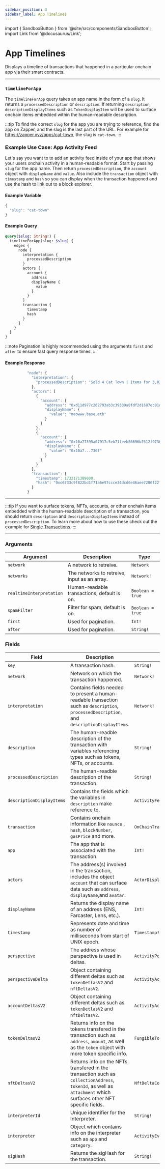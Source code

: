 ```yaml
---
sidebar_position: 3
sidebar_label: App Timelines
---
```


import { SandboxButton } from '@site/src/components/SandboxButton';
import Link from '@docusaurus/Link';

# App Timelines


Displays a timeline of transactions that happened in a particular onchain app via their smart contracts.

---

### `timelineForApp`

The `timelineForApp` query takes an app name in the form of a `slug`. It returns a `processedDescription` or `description`. If returning `description`, `descriptionDisplayItems` such as `TokenDisplayItem` will be used to surface onchain items embedded within the human-readable description.

:::tip
To find the correct `slug` for the app you are trying to reference, find the app on Zapper, and the slug is the last part of the URL. For example for https://zapper.xyz/apps/cat-town, the slug is `cat-town`. 
:::


### Example Use Case: App Activity Feed

Let's say you want to to add an activity feed inside of your app that shows your users onchain activity in a human-readable format. Start by passing `slug` for the app name. Then return `processedDescription`, the `account` object with `displayName` and `value`. Also include the `transaction` object with `timestamp` and `hash` so you can display when the transaction happened and use the hash to link out to a block explorer.

#### Example Variable

```js
{
  "slug": "cat-town"
}
```

#### Example Query

```graphql
query($slug: String!) {
  timelineForApp(slug: $slug) {
    edges {
      node {
        interpretation {
          processedDescription
        }
        actors {
          account {
            address
            displayName {
              value
            }
          }
        }
        transaction {
          timestamp
          hash
        }
      }
    }
  }
}
```

:::note
Pagination is highly recommended using the arguments `first` and `after` to ensure fast query response times.
:::

#### Example Response

```js
          "node": {
            "interpretation": {
              "processedDescription": "Sold 4 Cat Town | Items for 3,020 KIBBLE"
            },
            "actors": [
              {
                "account": {
                  "address": "0xd11d977c262793ab3c39339a0fdf2d1687ec81da",
                  "displayName": {
                    "value": "meowww.base.eth"
                  }
                }
              },
              {
                "account": {
                  "address": "0x10a77395a07917c5eb71feeb86696b7612f9730f",
                  "displayName": {
                    "value": "0x10a7...730f"
                  }
                }
              }
            ],
            "transaction": {
              "timestamp": 1732171389000,
              "hash": "0xc6733c9f822bd1f71a6e97ccce34dcd6e46aee7286f22f1a8199a0beeebb1ee6"
            }
          }
```


<SandboxButton/>

---

:::tip
If you want to surface tokens, NFTs, accounts, or other onchain items embedded within the human-readable description of a transaction, you should return `description` and `descriptionDisplayItems` instead of `processedDescription`. To learn more about how to use these check out the example for [Single Transactions](/docs/api-intro/human-readable-transactions/timeline-event).
:::

---

### Arguments

| Argument      | Description | Type |
| ----------- | ----------- | ----------- |
| `network`      | A network to retreive.    | `Network`        | 
| `networks`      | The networks to retreive, input as an array.    | `Network!`        | 
| `realtimeInterpretation`      | Human-readable transactions, default is on.       | `Boolean = true`        | 
| `spamFilter`      | Filter for spam, default is on.      | `Boolean = true`        | 
| `first`      | Used for pagination.      | `Int!`        | 
| `after`      | Used for pagination.       | `String!`        | 


### Fields

| Field      | Description | Type |
| ----------- | ----------- | ----------- |
| `key`      | A transaction hash.     | `String!`       |
| `network`      | Network on which the transaction happened.     | `Network!`       |
| `interpretation`      | Contains fields needed to present a human-readable transaction such as `description`, `processedDescription`, and `descriptionDisplayItems`.     | `Network!`       |
| `description`      | The human-readble description of the transaction with variables referencing types such as tokens, NFTs, or accounts.      | `String!`       |
| `processedDescription`      | The human-readble description of the transaction.      | `String!`       |
| `descriptionDisplayItems`      | Contains the fields which the variables in `description` make reference to.      | `ActivityFeedDisplayItem!!`       |
| `transaction`      | Contains onchain information like `nounce` , `hash`, `blockNumber`, `gasPrice` and more.       | `OnChainTransaction!`       |
| `app`      | The app that is associated with the transaction.     | `Int!`       |
| `actors`      | The address(s) involved in the transaction, includes the object `account` that can surface data such as `address`, `displayName`,and `avatar`.    | `ActorDisplayItem!`      |
| `displayName`      | Returns the display name of an address (ENS, Farcaster, Lens, etc.).   | `Int!`       |
| `timestamp`      | Represents date and time as number of milliseconds from start of UNIX epoch.       | `Timestamp!`       |
| `perspective`      | The address whose perspective is used in deltas.       | `ActivityPerspective!`       |
| `perspectiveDelta`      | Object containing different deltas such as `tokenDetlasV2` and `nftDeltasV2`.       | `ActivityAccountDelta!`       |
| `accountDeltasV2`      | Object containing different deltas such as `tokenDetlasV2` and `nftDeltasV2`.       | `ActivityAccountDelta!`       |
| `tokenDeltasV2`      | Returns info on the tokens transfered in the transaction such as `address`, `amount`, as well as the `token` object with more token specific info.        | `FungibleTokenDeltaConnection!!`       |
| `nftDeltasV2`      | Returns info on the NFTs transfered in the transaction such as `collectionAddress`, `tokenId`, as well as `attachment` which surfaces other NFT specific fields.       | `NftDeltaConnection!`       |
| `interpreterId`      | Unique identifier for the Interpreter.      | `String!`       |
| `interpreter`      | Object which contains info on the interpreter such as `app` and `category`.      | `ActivityEventInterpreter!`       |
| `sigHash`      | Returns the sigHash for the transaction.       | `String!`       |
